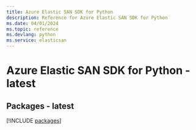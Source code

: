 ```yaml
---
title: Azure Elastic SAN SDK for Python
description: Reference for Azure Elastic SAN SDK for Python
ms.date: 04/01/2024
ms.topic: reference
ms.devlang: python
ms.service: elasticsan
---
```

# Azure Elastic SAN SDK for Python - latest
## Packages - latest
[!INCLUDE [packages](elastic-san-index.md)]